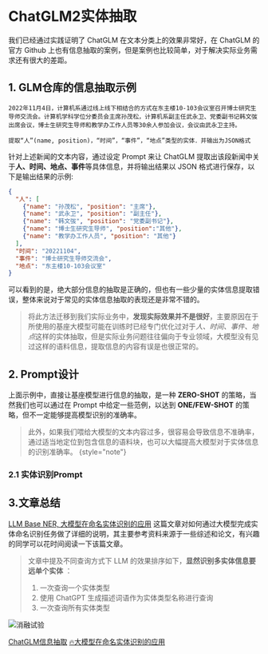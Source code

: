 # ChatGLM2实体抽取

<show-structure depth="2" />

我们已经通过实践证明了 ChatGLM 在文本分类上的效果非常好，在 ChatGLM 的官方 Github 上也有信息抽取的案例，但是案例也比较简单，对于解决实际业务需求还有很大的差距。


## 1. GLM仓库的信息抽取示例


```Text
2022年11月4日，计算机系通过线上线下相结合的方式在东主楼10-103会议室召开博士研究生导师交流会。计算机学科学位分委员会主席孙茂松，计算机系副主任武永卫、党委副书记韩文弢出席会议，博士生研究生导师和教学办工作人员等30余人参加会议，会议由武永卫主持。

提取“人”(name, position)，“时间”，“事件”，“地点”类型的实体．并输出为JSON格式
```

针对上述新闻的文本内容，通过设定 Prompt 来让 ChatGLM 提取出该段新闻中关于**人、时间、地点、事件**等具体信息，并将输出结果以 JSON 格式进行保存，以下是输出结果的示例:

```json
{
  "人": [
    {"name": "孙茂松", "position": "主席"},
    {"name": "武永卫", "position": "副主任"},
    {"name": "韩文弢", "position": "党委副书记"},
    {"name": "博士生研究生导师", "position":"其他"},
    {"name": "教学办工作人员", "position": "其他"}
  ],
  "时间": "20221104",
  "事件": "博士研究生导师交流会",
  "地点": "东主楼10-103会议室"
}
```

可以看到的是，绝大部分信息的抽取是正确的，但也有一些少量的实体信息提取错误，整体来说对于常见的实体信息抽取的表现还是非常不错的。

> 将此方法迁移到我们实际业务中，**发现实际效果并不是很好**，主要原因在于所使用的基座大模型可能在训练时已经专门优化过对于*人、时间、事件、地点*这样的实体抽取，但是实际业务问题往往偏向于专业领域，大模型没有见过这样的语料信息，提取信息的内容有误是也很正常的。

## 2. Prompt设计

上面示例中，直接让基座模型进行信息的抽取，是一种 **ZERO-SHOT** 的策略，当然我们也可以通过在 Prompt 中给定一些范例，以达到 **ONE/FEW-SHOT** 的策略，但不一定能够提高模型识别的准确率。

> 此外，如果我们喂给大模型的文本内容过多，很容易会导致信息不准确率，通过适当地定位到包含信息的语料块，也可以大幅提高大模型对于实体信息的识别准确率。
{style="note"}


### 2.1 实体识别Prompt



## 3.文章总结

[LLM Base NER, 大模型在命名实体识别的应用](https://zhuanlan.zhihu.com/p/657982188) 这篇文章对如何通过大模型完成实体命名识别任务做了详细的说明，其主要参考资料来源于一些综述和论文，有兴趣的同学可以花时间阅读一下该篇文章。

> 文章中提及不同查询方式下 LLM 的效果排序如下，**显然识别多实体信息要远单个实体** ：
> 
> 1. 一次查询一个实体类型
> 2. 使用 ChatGPT 生成描述词语作为实体类型名称进行查询
> 3. 一次查询所有实体类型


![消融试验](https://pic2.zhimg.com/80/v2-81edc405bae74ab9edbd168a081c77ed_720w.webp)



<seealso>
<category ref="ref_github">
    <a href="https://github.com/THUDM/ChatGLM-6B">ChatGLM信息抽取</a>
</category>
<category ref="ref_docs">
    <a href="https://zhuanlan.zhihu.com/p/657982188">🔥大模型在命名实体识别的应用</a>
</category>
</seealso>


